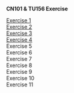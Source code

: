 **CN101 & TU156 Exercise**

[Exercise 1](https://github.com/sommedosa/python-exercise1) </br>
[Exercise 2](https://github.com/sommedosa/python-exercise2) </br>
[Exercise 3](https://github.com/sommedosa/python-exercise3) </br>
[Exercise 4](https://github.com/sommedosa/python-exercise4)</br>
Exercise 5  </br>
Exercise 6  </br>
Exercise 7  </br>
Exercise 8  </br>
Exercise 9  </br>
Exercise 10  </br>
Exercise 11  </br>
